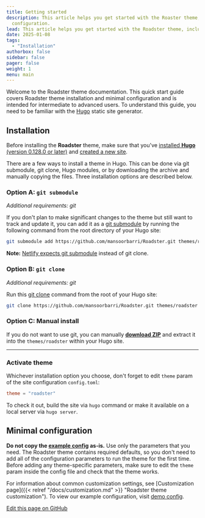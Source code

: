 ```yaml
---
title: Getting started
description: This article helps you get started with the Roaster theme, including installation and minimal
  configuration.
lead: This article helps you get started with the Roadster theme, including installation and minimal configuration.
date: 2025-01-08
tags:
  - "Installation"
authorbox: false
sidebar: false
pager: false
weight: 1
menu: main
---
```


Welcome to the Roadster theme documentation. This quick start guide covers Roadster theme installation and minimal configuration and is intended for intermediate to advanced users. To understand this guide, you need to be familiar with the [Hugo](https://gohugo.io/) static site generator.

<!--more-->

## Installation

Before installing the **Roadster** theme, make sure that you've [installed **Hugo** (version 0.128.0 or later)](https://gohugo.io/getting-started/installing/) and [created a new site](https://gohugo.io/getting-started/quick-start/#create-a-site).

There are a few ways to install a theme in Hugo. This can be done via git submodule, git clone, Hugo modules, or by downloading the archive and manually copying the files. Three installation options are described below.

### Option A: `git submodule`

*Additional requirements: git*

If you don't plan to make significant changes to the theme but still want to track and update it, you can add it as a [git submodule](https://git-scm.com/docs/git-submodule) by running the following command from the root directory of your Hugo site:

```sh
git submodule add https://github.com/mansoorbarri/Roadster.git themes/roadster
```

**Note:**
[Netlify expects git submodule](https://docs.netlify.com/configure-builds/common-configurations/hugo/#hugo-themes) instead of git clone.

### Option B: `git clone`

*Additional requirements: git*

Run this [git clone](https://git-scm.com/docs/git-clone) command from the root of your Hugo site:

```sh
git clone https://github.com/mansoorbarri/Roadster.git themes/roadster
```

### Option C: Manual install

If you do not want to use git, you can manually **[download ZIP](https://github.com/mansoorbarri/Roadster/archive/master.zip)** and extract it into the `themes/roadster` within your Hugo site.

---

### Activate theme

Whichever installation option you choose, don't forget to edit `theme` param of the site configuration `config.toml`:

```toml
theme = "roadster"
```

To check it out, build the site via `hugo` command or make it available on a local server via `hugo server`.

## Minimal configuration

**Do not copy the [example config](https://roadster-hugo.pages.dev/docs/customization/#configuration-example) as-is.** Use only the parameters that you need. The Roadster theme contains required defaults, so you don't need to add all of the configuration parameters to run the theme for the first time. Before adding any theme-specific parameters, make sure to edit the `theme` param inside the config file and check that the theme works.

For information about common customization settings, see [Customization page]({{< relref "/docs/customization.md" >}} "Roadster theme customization"). To view our example configuration, visit [demo config](https://github.com/mansoorbarri/Roadster/blob/master/examplesite/config.toml).

[Edit this page on GitHub](https://github.com/mansoorbarri/roadster/blob/master/examplesite/content/docs/getting-started.md)
